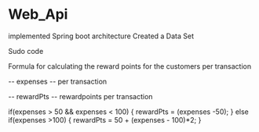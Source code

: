 # Web_Api
implemented Spring boot architecture
Created a Data Set 


Sudo code 


Formula for calculating the reward points for the customers per transaction

-- expenses -- per transaction

-- rewardPts -- rewardpoints per transaction

if(expenses > 50 && expenses < 100)
{
    rewardPts = (expenses -50);
} else if(expenses >100)
{
    rewardPts = 50 + (expenses - 100)*2;
}
